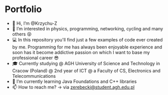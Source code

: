 # Portfolio
- 👋 Hi, I’m @Krzychu-Z
- 👀 I’m interested in physics, programming, networking, cycling and many others 😝
- 💻 In this repository you'll find just a few examples of code ever created by me. Programming for me has always been enjoyable experience and soon has it become addictive passion on which I want to base my professional career 😎
- 🎓 Currently studying @ AGH University of Science and Technology in Cracow (Poland) @ 2nd year of ICT @ a Faculty of CS, Electronics and Telecommunications
- 🌱 I’m currently learning Java Foundations and C++ libraries
- 📫 How to reach me? -> via zerebecki@student.agh.edu.pl   
